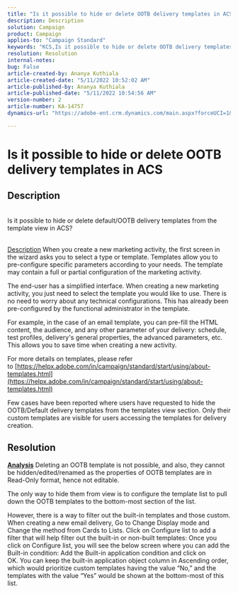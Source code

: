 ```yaml
---
title: "Is it possible to hide or delete OOTB delivery templates in ACS"
description: Description
solution: Campaign
product: Campaign
applies-to: "Campaign Standard"
keywords: "KCS,Is it possible to hide or delete OOTB delivery templates in ACS"
resolution: Resolution
internal-notes: 
bug: False
article-created-by: Ananya Kuthiala
article-created-date: "5/11/2022 10:52:02 AM"
article-published-by: Ananya Kuthiala
article-published-date: "5/11/2022 10:54:56 AM"
version-number: 2
article-number: KA-14757
dynamics-url: "https://adobe-ent.crm.dynamics.com/main.aspx?forceUCI=1&pagetype=entityrecord&etn=knowledgearticle&id=34224063-18d1-ec11-a7b5-0022480a8e40"

---
```

# Is it possible to hide or delete OOTB delivery templates in ACS

## Description

<br>Is it possible to hide or delete default/OOTB delivery templates from the template view in ACS?<br><br>

<u>Description</u>
When you create a new marketing activity, the first screen in the wizard asks you to select a type or template. Templates allow you to pre-configure specific parameters according to your needs. The template may contain a full or partial configuration of the marketing activity.

The end-user has a simplified interface. When creating a new marketing activity, you just need to select the template you would like to use. There is no need to worry about any technical configurations. This has already been pre-configured by the functional administrator in the template.

For example, in the case of an email template, you can pre-fill the HTML content, the audience, and any other parameter of your delivery: schedule, test profiles, delivery's general properties, the advanced parameters, etc. This allows you to save time when creating a new activity.



For more details on templates, please refer to [https://helpx.adobe.com/in/campaign/standard/start/using/about-templates.html](https://helpx.adobe.com/in/campaign/standard/start/using/about-templates.html)



Few cases have been reported where users have requested to hide the OOTB/Default delivery templates from the templates view section. Only their custom templates are visible for users accessing the templates for delivery creation.






## Resolution

<u><b>Analysis</b></u>
Deleting an OOTB template is not possible, and also, they cannot be hidden/edited/renamed as the properties of OOTB templates are in Read-Only format, hence not editable.

The only way to hide them from view is to configure the template list to pull down the OOTB templates to the bottom-most section of the list.



However, there is a way to filter out the built-in templates and those custom. When creating a new email delivery, Go to Change Display mode and Change the method from Cards to Lists. Click on Configure list to add a filter that will help filter out the built-in or non-built templates: Once you click on Configure list, you will see the below screen where you can add the Built-in condition: Add the Built-in application condition and click on OK. You can keep the built-in application object column in Ascending order, which would prioritize custom templates having the value “No,” and the templates with the value “Yes” would be shown at the bottom-most of this list.
